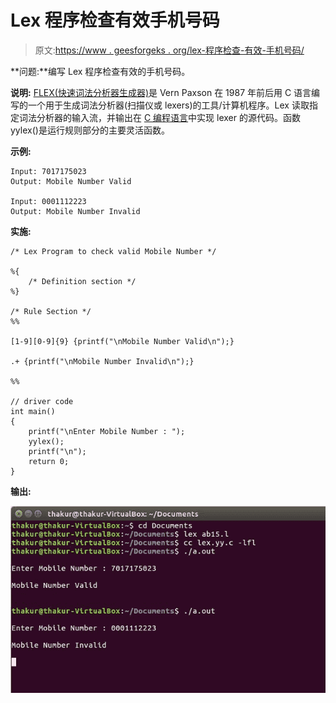 # Lex 程序检查有效手机号码

> 原文:[https://www . geesforgeks . org/lex-程序检查-有效-手机号码/](https://www.geeksforgeeks.org/lex-program-to-check-valid-mobile-number/)

**问题:**编写 Lex 程序检查有效的手机号码。

**说明:**
[FLEX(快速词法分析器生成器)](https://www.geeksforgeeks.org/flex-fast-lexical-analyzer-generator/)是 Vern Paxson 在 1987 年前后用 C 语言编写的一个用于生成词法分析器(扫描仪或 lexers)的工具/计算机程序。Lex 读取指定词法分析器的输入流，并输出在 [C 编程语言](https://www.geeksforgeeks.org/c-programming-language/)中实现 lexer 的源代码。函数 yylex()是运行规则部分的主要灵活函数。

**示例:**

```
Input: 7017175023
Output: Mobile Number Valid

Input: 0001112223
Output: Mobile Number Invalid 
```

**实施:**

```
/* Lex Program to check valid Mobile Number */

%{
    /* Definition section */
%}

/* Rule Section */
%%

[1-9][0-9]{9} {printf("\nMobile Number Valid\n");}

.+ {printf("\nMobile Number Invalid\n");}

%%

// driver code 
int main() 
{
    printf("\nEnter Mobile Number : ");
    yylex();
    printf("\n");
    return 0;
}
```

**输出:**

![](img/090e9807173bc1a0bb4a0f3f8ceb9a3e.png)